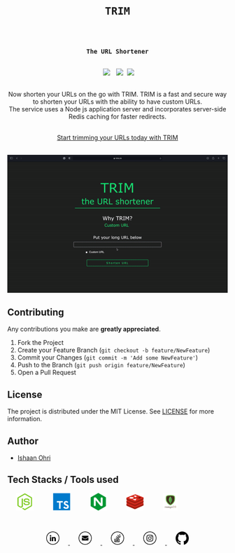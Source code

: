 <code>
  <h1 align="center">TRIM</h1>
  <h3 align="center">The URL Shortener</h3>
</code>

<div align="center">
  <img src="https://img.shields.io/github/repo-size/IshaanOhri/TRIM?logo=github" hspace="5">
  <img src="https://img.shields.io/github/license/IshaanOhri/TRIM" hspace="5">
  <img src="https://img.shields.io/github/last-commit/IshaanOhri/TRIM?logo=git">
</div>

<br>

<p align="center">
  Now shorten your URLs on the go with TRIM. TRIM is a fast and secure way to shorten your URLs with the ability to have custom URLs. <br>
The service uses a Node js application server and incorporates server-side Redis caching for faster redirects.
</p>

<br>

<div align="center">
  <a href="https://trims.tk">Start trimming your URLs today with TRIM</a>
</div>

<br>

<p  align="center"><img width="1000" src = "https://github.com/IshaanOhri/TRIM/blob/master/TRIM.gif"></p>

## Contributing

Any contributions you make are **greatly appreciated**.

1. Fork the Project
2. Create your Feature Branch (`git checkout -b feature/NewFeature`)
3. Commit your Changes (`git commit -m 'Add some NewFeature'`)
4. Push to the Branch (`git push origin feature/NewFeature`)
5. Open a Pull Request

## License

The project is distributed under the MIT License. See [LICENSE](https://github.com/IshaanOhri/TRIM/blob/master/LICENSE) for more information.

## Author

-   [Ishaan Ohri](https://github.com/IshaanOhri)

## Tech Stacks / Tools used

<p>
  <img src="https://github.com/IshaanOhri/IshaanOhri/blob/master/assets/nodejs.png" height=40 hspace=20>
  <img src="https://github.com/IshaanOhri/IshaanOhri/blob/master/assets/typescript.png" height=40 hspace=20>
  <img src="https://github.com/IshaanOhri/IshaanOhri/blob/master/assets/nginx.png" height=40 hspace=20>
  <img src="https://github.com/IshaanOhri/IshaanOhri/blob/master/assets/redis.png" height=40 hspace=20>
  <img src="https://github.com/IshaanOhri/IshaanOhri/blob/master/assets/mongodb.png" height=40 hspace=20>
</p>

<br>

<p align="center">
  <a href="https://www.linkedin.com/in/ishaanohri/">
    <img src="https://github.com/IshaanOhri/IshaanOhri/blob/master/assets/linkedin.png" width="30" height="30" hspace="20">
  </a>

  <a href="mailto:ishaan99ohri@gmail.com">
    <img src="https://github.com/IshaanOhri/IshaanOhri/blob/master/assets/mail.png" width="30" height="30" hspace="20">
  </a>

  <a href="https://stackoverflow.com/users/11712463/ishaan-ohri">
    <img src="https://github.com/IshaanOhri/IshaanOhri/blob/master/assets/stackoverflow.png" width="30" height="30" hspace="20">
  </a>

  <a href="https://www.instagram.com/ohri_8/">
    <img src="https://github.com/IshaanOhri/IshaanOhri/blob/master/assets/instagram.png" width="30" height="30" hspace="20">
  </a>

  <a href="https://github.com/IshaanOhri">
    <img src="https://github.com/IshaanOhri/IshaanOhri/blob/master/assets/github.png" width="30" height="30" hspace="20">
  </a>
</p>
